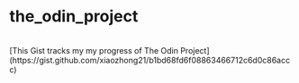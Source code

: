 # the_odin_project
<br /> 
[This Gist tracks my my progress of The Odin Project](https://gist.github.com/xiaozhong21/b1bd68fd6f08863466712c6d0c86accc)
